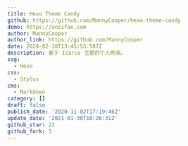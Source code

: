 ```yaml
---
title: Hexo Theme Candy
github: https://github.com/MannyCooper/hexo-theme-candy
demo: https://anzifan.com
author: MannyCooper
author_link: https://github.com/MannyCooper
date: 2024-02-18T13:45:53.587Z
description: 基于 Icarus 主题的个人修改。
ssg:
  - Hexo
css:
  - Stylus
cms:
  - Markdown
category: []
draft: false
publish_date: '2020-11-02T17:19:46Z'
update_date: '2021-01-30T10:26:31Z'
github_star: 23
github_fork: 3
---
```

